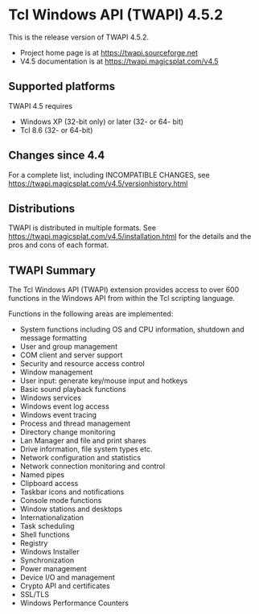 # Tcl Windows API (TWAPI) 4.5.2

This is the release version of TWAPI 4.5.2.

  * Project home page is at https://twapi.sourceforge.net
  * V4.5 documentation is at https://twapi.magicsplat.com/v4.5

## Supported platforms

TWAPI 4.5 requires

  * Windows XP (32-bit only) or later (32- or 64- bit)
  * Tcl 8.6 (32- or 64-bit)

## Changes since 4.4

For a complete list, including INCOMPATIBLE CHANGES, see 
https://twapi.magicsplat.com/v4.5/versionhistory.html

## Distributions

TWAPI is distributed in multiple formats.
See https://twapi.magicsplat.com/v4.5/installation.html for the details
and the pros and cons of each format.

## TWAPI Summary

The Tcl Windows API (TWAPI) extension provides
access to over 600 functions in the Windows API
from within the Tcl scripting language.

Functions in the following areas are implemented:

  * System functions including OS and CPU information,
    shutdown and message formatting
  * User and group management
  * COM client and server support
  * Security and resource access control
  * Window management
  * User input: generate key/mouse input and hotkeys
  * Basic sound playback functions
  * Windows services
  * Windows event log access
  * Windows event tracing
  * Process and thread management
  * Directory change monitoring
  * Lan Manager and file and print shares
  * Drive information, file system types etc.
  * Network configuration and statistics
  * Network connection monitoring and control
  * Named pipes
  * Clipboard access
  * Taskbar icons and notifications
  * Console mode functions
  * Window stations and desktops
  * Internationalization
  * Task scheduling
  * Shell functions 
  * Registry
  * Windows Installer
  * Synchronization
  * Power management
  * Device I/O and management
  * Crypto API and certificates
  * SSL/TLS
  * Windows Performance Counters
